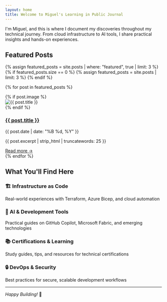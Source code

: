```yaml
---
layout: home
title: Welcome to Miguel's Learning in Public Journal
---
```


I'm Miguel, and this is where I document my discoveries throughout my technical journey. From cloud infrastructure to AI tools, I share practical insights and hands-on experiences.

## Featured Posts

<div class="featured-posts">
  {% assign featured_posts = site.posts | where: "featured", true | limit: 3 %}
  {% if featured_posts.size == 0 %}
    {% assign featured_posts = site.posts | limit: 3 %}
  {% endif %}
  
  {% for post in featured_posts %}
    <article class="featured-post">
      {% if post.image %}
        <div class="featured-image">
          <img src="{{ post.image | relative_url }}" alt="{{ post.title }}">
        </div>
      {% endif %}
      <div class="featured-content">
        <h3><a href="{{ post.url | relative_url }}">{{ post.title }}</a></h3>
        <p class="post-meta">{{ post.date | date: "%B %d, %Y" }}</p>
        <p>{{ post.excerpt | strip_html | truncatewords: 25 }}</p>
        <a href="{{ post.url | relative_url }}" class="read-more">Read more →</a>
      </div>
    </article>
  {% endfor %}
</div>

## What You'll Find Here

<div class="topics-grid">
  <div class="topic-card">
    <h3>🏗️ Infrastructure as Code</h3>
    <p>Real-world experiences with Terraform, Azure Bicep, and cloud automation</p>
  </div>
  <div class="topic-card">
    <h3>🤖 AI & Development Tools</h3>
    <p>Practical guides on GitHub Copilot, Microsoft Fabric, and emerging technologies</p>
  </div>
  <div class="topic-card">
    <h3>📚 Certifications & Learning</h3>
    <p>Study guides, tips, and resources for technical certifications</p>
  </div>
  <div class="topic-card">
    <h3>🔒 DevOps & Security</h3>
    <p>Best practices for secure, scalable development workflows</p>
  </div>
</div>

---

*Happy Building!* 🚀
